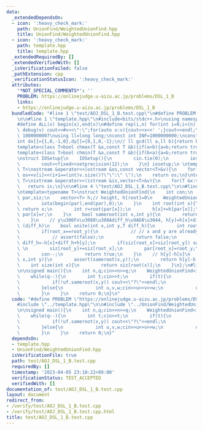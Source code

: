 ```yaml
---
data:
  _extendedDependsOn:
  - icon: ':heavy_check_mark:'
    path: UnionFind/WeightedUnionFind.hpp
    title: UnionFind/WeightedUnionFind.hpp
  - icon: ':heavy_check_mark:'
    path: template.hpp
    title: template.hpp
  _extendedRequiredBy: []
  _extendedVerifiedWith: []
  _isVerificationFailed: false
  _pathExtension: cpp
  _verificationStatusIcon: ':heavy_check_mark:'
  attributes:
    '*NOT_SPECIAL_COMMENTS*': ''
    PROBLEM: https://onlinejudge.u-aizu.ac.jp/problems/DSL_1_B
    links:
    - https://onlinejudge.u-aizu.ac.jp/problems/DSL_1_B
  bundledCode: "#line 1 \"test/AOJ_DSL_1_B.test.cpp\"\n#define PROBLEM \"https://onlinejudge.u-aizu.ac.jp/problems/DSL_1_B\"\
    \n\n#line 1 \"template.hpp\"\n#include<bits/stdc++.h>\nusing namespace std;\n\
    #define ALL(x) begin(x),end(x)\n#define rep(i,n) for(int i=0;i<(n);i++)\n#define\
    \ debug(v) cout<<#v<<\":\";for(auto x:v){cout<<x<<' ';}cout<<endl;\n#define mod\
    \ 1000000007\nusing ll=long long;\nconst int INF=1000000000;\nconst ll LINF=1001002003004005006ll;\n\
    int dx[]={1,0,-1,0},dy[]={0,1,0,-1};\n// ll gcd(ll a,ll b){return b?gcd(b,a%b):a;}\n\
    template<class T>bool chmax(T &a,const T &b){if(a<b){a=b;return true;}return false;}\n\
    template<class T>bool chmin(T &a,const T &b){if(b<a){a=b;return true;}return false;}\n\
    \nstruct IOSetup{\n    IOSetup(){\n        cin.tie(0);\n        ios::sync_with_stdio(0);\n\
    \        cout<<fixed<<setprecision(12);\n    }\n} iosetup;\n \ntemplate<typename\
    \ T>\nostream &operator<<(ostream &os,const vector<T>&v){\n    for(int i=0;i<(int)v.size();i++)\
    \ os<<v[i]<<(i+1==(int)v.size()?\"\":\" \");\n    return os;\n}\ntemplate<typename\
    \ T>\nistream &operator>>(istream &is,vector<T>&v){\n    for(T &x:v)is>>x;\n \
    \   return is;\n}\n\n#line 4 \"test/AOJ_DSL_1_B.test.cpp\"\n\n#line 1 \"UnionFind/WeightedUnionFind.hpp\"\
    \ntemplate<typename T>\nstruct WeightedUnionFind{\n    int con;\n    vector<int>\
    \ par,siz;\n    vector<T> h;// height, h[root]=0\n    WeightedUnionFind(int n):con(n),par(n),siz(n,1),h(n,T(0)){\n\
    \        iota(begin(par),end(par),0);\n    }\n    int root(int x){\n        if(x==par[x])\
    \ return x;\n        int r=root(par[x]);\n        h[x]+=h[par[x]];\n        return\
    \ par[x]=r;\n    }\n    bool sameroot(int x,int y){\n        return root(x)==root(y);\n\
    \    }\n    // y\u306Fx\u3088\u308Adiff_h\u9AD8\u3044, h[y]=h[x]+diff_h, x->y\
    \ (diff_h)\n    bool unite(int x,int y,T diff_h){\n        int root_x=root(x),root_y=root(y);\n\
    \        if(root_x==root_y){\n            // // x and y are already in same group\n\
    \            // assert(false);\n            return false;\n        }\n       \
    \ diff_h=-h[x]+diff_h+h[y];\n        if(siz[root_x]>siz[root_y]) swap(root_x,root_y),diff_h=-diff_h;\
    \ \n        siz[root_y]+=siz[root_x];\n        par[root_x]=root_y;\n        h[root_x]=diff_h;\n\
    \        con--;\n        return true;\n    }\n    // h[y]-h[x]\n    T diff(int\
    \ x,int y){\n        assert(sameroot(x,y));\n        return h[y]-h[x];\n    }\n\
    \    int size(int x){\n        return siz[root(x)];\n    }\n};\n#line 6 \"test/AOJ_DSL_1_B.test.cpp\"\
    \n\nsigned main(){\n    int n,q;cin>>n>>q;\n    WeightedUnionFind<int> uf(n);\n\
    \    while(q--){\n        int t;cin>>t;\n        if(t){\n            int x,y;cin>>x>>y;\n\
    \            if(!uf.sameroot(x,y)) cout<<\"?\"<<endl;\n            else cout<<-uf.diff(x,y)<<endl;\n\
    \        }else{\n            int u,v,w;cin>>u>>v>>w;\n            uf.unite(u,v,w);\n\
    \        }\n    }\n    return 0;\n}\n"
  code: "#define PROBLEM \"https://onlinejudge.u-aizu.ac.jp/problems/DSL_1_B\"\n\n\
    #include \"../template.hpp\"\n\n#include \"../UnionFind/WeightedUnionFind.hpp\"\
    \n\nsigned main(){\n    int n,q;cin>>n>>q;\n    WeightedUnionFind<int> uf(n);\n\
    \    while(q--){\n        int t;cin>>t;\n        if(t){\n            int x,y;cin>>x>>y;\n\
    \            if(!uf.sameroot(x,y)) cout<<\"?\"<<endl;\n            else cout<<-uf.diff(x,y)<<endl;\n\
    \        }else{\n            int u,v,w;cin>>u>>v>>w;\n            uf.unite(u,v,w);\n\
    \        }\n    }\n    return 0;\n}"
  dependsOn:
  - template.hpp
  - UnionFind/WeightedUnionFind.hpp
  isVerificationFile: true
  path: test/AOJ_DSL_1_B.test.cpp
  requiredBy: []
  timestamp: '2023-04-05 23:10:22+09:00'
  verificationStatus: TEST_ACCEPTED
  verifiedWith: []
documentation_of: test/AOJ_DSL_1_B.test.cpp
layout: document
redirect_from:
- /verify/test/AOJ_DSL_1_B.test.cpp
- /verify/test/AOJ_DSL_1_B.test.cpp.html
title: test/AOJ_DSL_1_B.test.cpp
---
```

